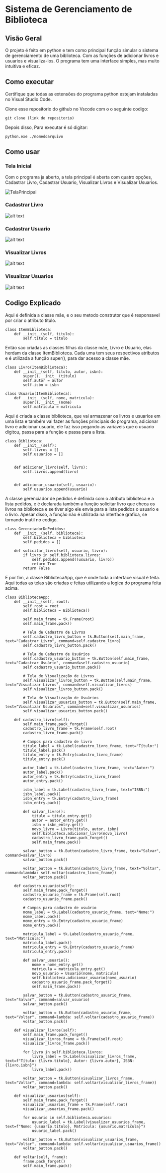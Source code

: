 # Sistema de Gerenciamento de Biblioteca

## Visão Geral
O projeto é feito em python e tem como principal função simular o sistema de gerenciamento de uma biblioteca. Com as funções de adicionar livros e usuarios e visualiza-los. O programa tem uma interface simples, mas muito intuitiva e eficaz.

## Como executar
Certifique que todas as extensões do programa python estejam instaladas no Visual Studio Code.  

Clone esse repositorio do github no Vscode com o o seguinte codigo:
```
git clone (link do repositorio)
```

Depois disso, Para executar é só digitar:

```
python.exe ./nomedoarquivo
```

## Como usar

### Tela Inicial
Com o programa ja aberto, a tela principal é aberta com quatro opções, Cadastrar Livro, Cadastrar Usuario, Visualizar Livros e Visualizar Usuarios.

![TelaPrincipal](image.png)

### Cadastrar Livro

![alt text](image-3.png)

### Cadastrar Usuario

![alt text](image-4.png)

### Visualizar Livros

![alt text](image-5.png)

### Visualizar Usuarios

![alt text](image-6.png)

## Codigo Explicado
Aqui é definida a classe mãe, e o seu metodo construtor que é responsavel por criar o atributo titulo.
```
class ItemBiblioteca:
    def __init__(self, titulo):
        self.titulo = titulo
```
Então sao criadas as classes filhas da classe mãe, Livro e Usuario, elas herdam da classe ItemBiblioteca. Cada uma tem seus respectivos atributos e é utilizada a função super(), para dar acesso a classe mãe.
```
class Livro(ItemBiblioteca):
    def __init__(self, titulo, autor, isbn):
        super().__init__(titulo)
        self.autor = autor
        self.isbn = isbn

class Usuario(ItemBiblioteca):
    def __init__(self, nome, matricula):
        super().__init__(nome)
        self.matricula = matricula
```
Aqui é criada a classe biblioteca, que vai armazenar os livros e usuarios em uma lista e também vai fazer as funções principais do programa, adicionar livro e adicionar usuario, ele faz isso pegando as variaveis que o usuario digitou, passa para a função e passa para a lista. 

```
class Biblioteca:
    def __init__(self):
        self.livros = []
        self.usuarios = []


    def adicionar_livro(self, livro):
        self.livros.append(livro)


    def adicionar_usuario(self, usuario):
        self.usuarios.append(usuario)
```
A classe gerenciador de pedidos é definida com o atributo biblioteca e a lista pedidos, e é declarada também a função solicitar livro que checa os livros na biblioteca e se tiver algo ele envia para a lista pedidos o usuario e o livro. Apesar disso, a função não é utilizada na interface grafica, se tornando inutil no codigo.
```
class GerenciadorDePedidos:
    def __init__(self, biblioteca):
        self.biblioteca = biblioteca
        self.pedidos = []

    def solicitar_livro(self, usuario, livro):
        if livro in self.biblioteca.livros:
            self.pedidos.append((usuario, livro))
            return True
        return False
```
E por fim, a classe BibliotecaApp, que é onde toda a interface visual é feita. Aqui todas as telas são criadas e feitas utilizando a logica do programa feita acima.
```
class BibliotecaApp:
    def __init__(self, root):
        self.root = root
        self.biblioteca = Biblioteca()

        self.main_frame = tk.Frame(root)
        self.main_frame.pack()

        # Tela de Cadastro de Livros
        self.cadastro_livro_button = tk.Button(self.main_frame, text="Cadastrar Livro", command=self.cadastro_livro)
        self.cadastro_livro_button.pack()

        # Tela de Cadastro de Usuários
        self.cadastro_usuario_button = tk.Button(self.main_frame, text="Cadastrar Usuário", command=self.cadastro_usuario)
        self.cadastro_usuario_button.pack()

        # Tela de Visualização de Livros
        self.visualizar_livros_button = tk.Button(self.main_frame, text="Visualizar Livros", command=self.visualizar_livros)
        self.visualizar_livros_button.pack()

        # Tela de Visualização de Usuários
        self.visualizar_usuarios_button = tk.Button(self.main_frame, text="Visualizar Usuários", command=self.visualizar_usuarios)
        self.visualizar_usuarios_button.pack()

    def cadastro_livro(self):
        self.main_frame.pack_forget()
        cadastro_livro_frame = tk.Frame(self.root)
        cadastro_livro_frame.pack()

        # Campos para cadastro de livro
        titulo_label = tk.Label(cadastro_livro_frame, text="Título:")
        titulo_label.pack()
        titulo_entry = tk.Entry(cadastro_livro_frame)
        titulo_entry.pack()

        autor_label = tk.Label(cadastro_livro_frame, text="Autor:")
        autor_label.pack()
        autor_entry = tk.Entry(cadastro_livro_frame)
        autor_entry.pack()

        isbn_label = tk.Label(cadastro_livro_frame, text="ISBN:")
        isbn_label.pack()
        isbn_entry = tk.Entry(cadastro_livro_frame)
        isbn_entry.pack()

        def salvar_livro():
            titulo = titulo_entry.get()
            autor = autor_entry.get()
            isbn = isbn_entry.get()
            novo_livro = Livro(titulo, autor, isbn)
            self.biblioteca.adicionar_livro(novo_livro)
            cadastro_livro_frame.pack_forget()
            self.main_frame.pack()

        salvar_button = tk.Button(cadastro_livro_frame, text="Salvar", command=salvar_livro)
        salvar_button.pack()

        voltar_button = tk.Button(cadastro_livro_frame, text="Voltar", command=lambda: self.voltar(cadastro_livro_frame))
        voltar_button.pack()

    def cadastro_usuario(self):
        self.main_frame.pack_forget()
        cadastro_usuario_frame = tk.Frame(self.root)
        cadastro_usuario_frame.pack()

        # Campos para cadastro de usuário
        nome_label = tk.Label(cadastro_usuario_frame, text="Nome:")
        nome_label.pack()
        nome_entry = tk.Entry(cadastro_usuario_frame)
        nome_entry.pack()

        matricula_label = tk.Label(cadastro_usuario_frame, text="Matrícula:")
        matricula_label.pack()
        matricula_entry = tk.Entry(cadastro_usuario_frame)
        matricula_entry.pack()

        def salvar_usuario():
            nome = nome_entry.get()
            matricula = matricula_entry.get()
            novo_usuario = Usuario(nome, matricula)
            self.biblioteca.adicionar_usuario(novo_usuario)
            cadastro_usuario_frame.pack_forget()
            self.main_frame.pack()

        salvar_button = tk.Button(cadastro_usuario_frame, text="Salvar", command=salvar_usuario)
        salvar_button.pack()

        voltar_button = tk.Button(cadastro_usuario_frame, text="Voltar", command=lambda: self.voltar(cadastro_usuario_frame))
        voltar_button.pack()

    def visualizar_livros(self):
        self.main_frame.pack_forget()
        visualizar_livros_frame = tk.Frame(self.root)
        visualizar_livros_frame.pack()

        for livro in self.biblioteca.livros:
            livro_label = tk.Label(visualizar_livros_frame, text=f"Título: {livro.titulo}, Autor: {livro.autor}, ISBN: {livro.isbn}")
            livro_label.pack()

        voltar_button = tk.Button(visualizar_livros_frame, text="Voltar", command=lambda: self.voltar(visualizar_livros_frame))
        voltar_button.pack()

    def visualizar_usuarios(self):
        self.main_frame.pack_forget()
        visualizar_usuarios_frame = tk.Frame(self.root)
        visualizar_usuarios_frame.pack()

        for usuario in self.biblioteca.usuarios:
            usuario_label = tk.Label(visualizar_usuarios_frame, text=f"Nome: {usuario.titulo}, Matrícula: {usuario.matricula}")
            usuario_label.pack()

        voltar_button = tk.Button(visualizar_usuarios_frame, text="Voltar", command=lambda: self.voltar(visualizar_usuarios_frame))
        voltar_button.pack()

    def voltar(self, frame):
        frame.pack_forget()
        self.main_frame.pack()
```
